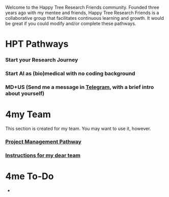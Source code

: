 Welcome to the Happy Tree Research Friends community. Founded three years ago with my mentee and friends, Happy Tree Research Friends is a collaborative group that facilitates continuous learning and growth. It would be great if you could modify and/or complete these pathways. 

# HPT Pathways
### Start your Research Journey
### Start AI as (bio)medical with no coding background
### MD+US (Send me a message in [Telegram](https://www.t.me/sdamirsa), with a brief intro about yourself)

# 4my Team

This section is created for my team. You may want to use it, however.
### [Project Management Pathway](https://github.com/Sdamirsa/HappyTreeResearchFriends/blob/main/Pathway_Project_Management.md)
### [Instructions for my dear team](https://github.com/Sdamirsa/HappyTreeResearchFriends/blob/main/Instruction4myTeam.md)

# 4me To-Do
- 

